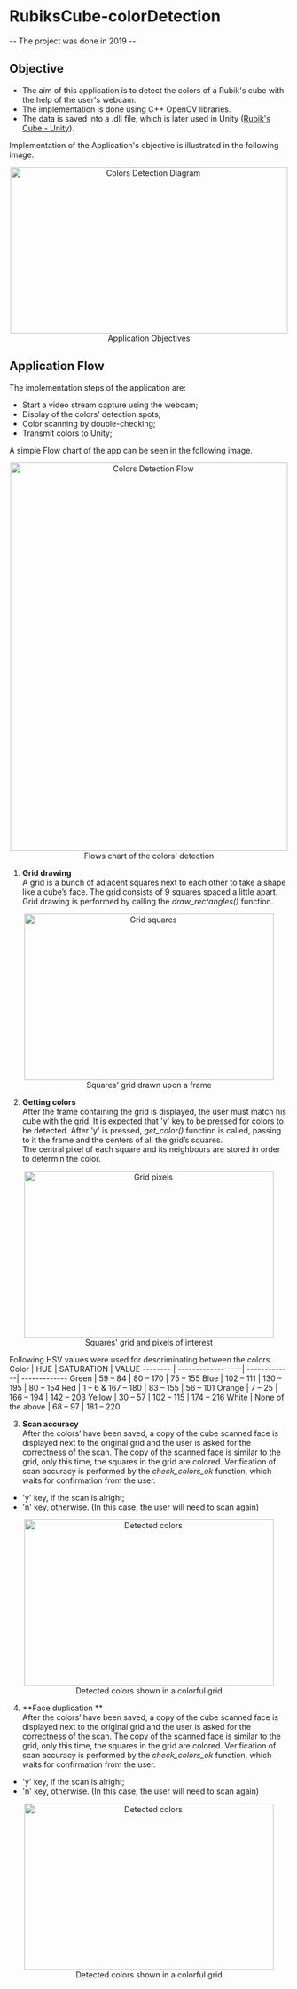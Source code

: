 # RubiksCube-colorDetection
-- The project was done in 2019 --

## Objective
- The aim of this application is to detect the colors of a Rubik's cube with the help of the user's webcam.  
- The implementation is done using C++ OpenCV libraries.  
- The data is saved into a .dll file, which is later used in Unity ([Rubik's Cube - Unity](https://github.com/lucacristi/RubiksCube-cubeRenderAndSolving.git)).  
 
Implementation of the Application's objective is illustrated in the following image.
<p align="center">
  <img width="500" height="300" src="https://user-images.githubusercontent.com/54026035/106899295-1aedb380-66ed-11eb-9507-c6c0c460a3bd.png" alt="Colors Detection Diagram">
  <br clear="center"/>
      Application Objectives
</p>

## Application Flow
The implementation steps of the application are:
* Start a video stream capture using the webcam;  
* Display of the colors’ detection spots;  
* Color scanning by double-checking;  
* Transmit colors to Unity;  

A simple Flow chart of the app can be seen in the following image.
<p align="center">
  <img width="500" height="700" src="https://user-images.githubusercontent.com/54026035/106904934-a9fdca00-66f3-11eb-8015-6d2adacb174b.png" alt="Colors Detection Flow">
  <br clear="center"/>
      Flows chart of the colors' detection
</p>

1. **Grid drawing**  
A grid is a bunch of adjacent squares next to each other to take a shape like a cube’s face. The grid consists of 9 squares spaced a little apart. Grid drawing is performed by calling the *draw_rectangles()* function.
<p align="center">
  <img width="450" height="300" src="https://user-images.githubusercontent.com/54026035/106907544-45903a00-66f6-11eb-941b-1b02fc856d4f.JPG" alt="Grid squares">
  <br clear="center"/>
      Squares' grid drawn upon a frame
</p>

2. **Getting colors**  
After the frame containing the grid is displayed, the user must match his cube with the grid. It is expected that 'y' key to be pressed for colors to be detected. After 'y' is pressed, *get_color()* function is called, passing to it the frame and the centers of all the grid’s squares.  
The central pixel of each square and its neighbours are stored in order to determin the color.
<p align="center">
  <img width="450" height="300" src="https://user-images.githubusercontent.com/54026035/106909663-69547f80-66f8-11eb-8184-29d59db0c479.png" alt="Grid pixels">
  <br clear="center"/>
      Squares' grid and pixels of interest 
</p>

Following HSV values were used for descriminating between the colors.  
Color    | HUE               | SATURATION   | VALUE
-------- | ------------------| -------------| -------------
Green    | 59 – 84           |  80 – 170    |  75 – 155
Blue     | 102 – 111         |  130 – 195   |  80 – 154
Red      | 1 – 6 & 167 – 180 |  83 – 155    |  56 – 101
Orange   | 7 – 25            |  166 – 194   |  142 – 203
Yellow   | 30 – 57           |  102 – 115   |  174 – 216
White    | None of the above |  68 – 97     |  181 – 220

3. **Scan accuracy**  
After the colors’ have been saved, a copy of the cube scanned face is displayed next to the original grid and the user is asked for the correctness of the scan. The copy of the scanned face is similar to the grid, only this time, the squares in the grid are colored. Verification of scan accuracy is performed by the *check_colors_ok* function, which waits for confirmation from the user.
- 'y' key, if the scan is alright;
- 'n' key, otherwise. (In this case, the user will need to scan again)

<p align="center">
  <img width="450" height="300" src="https://user-images.githubusercontent.com/54026035/106912799-48d9f480-66fb-11eb-943e-50e2ad9bf5e1.png" alt="Detected colors">
  <br clear="center"/>
      Detected colors shown in a colorful grid 
</p>

4. **Face duplication **  
After the colors’ have been saved, a copy of the cube scanned face is displayed next to the original grid and the user is asked for the correctness of the scan. The copy of the scanned face is similar to the grid, only this time, the squares in the grid are colored. Verification of scan accuracy is performed by the *check_colors_ok* function, which waits for confirmation from the user.
- 'y' key, if the scan is alright;
- 'n' key, otherwise. (In this case, the user will need to scan again)

<p align="center">
  <img width="450" height="300" src="https://user-images.githubusercontent.com/54026035/106912799-48d9f480-66fb-11eb-943e-50e2ad9bf5e1.png" alt="Detected colors">
  <br clear="center"/>
      Detected colors shown in a colorful grid 
</p>
